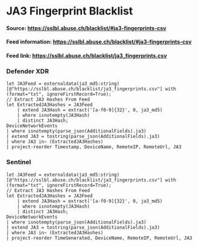 # JA3 Fingerprint Blacklist

#### Source: https://sslbl.abuse.ch/blacklist/#ja3-fingerprints-csv
#### Feed information: https://sslbl.abuse.ch/blacklist/#ja3-fingerprints-csv
#### Feed link: https://sslbl.abuse.ch/blacklist/ja3_fingerprints.csv

### Defender XDR
```KQL
let JA3Feed = externaldata(ja3_md5:string) [@"https://sslbl.abuse.ch/blacklist/ja3_fingerprints.csv"] with (format="txt", ignoreFirstRecord=True);
// Extract JA3 Hashes From Feed
let ExtractedJA3Hashes = JA3Feed
    | extend JA3Hash = extract('[a-f0-9]{32}', 0, ja3_md5)
    | where isnotempty(JA3Hash)
    | distinct JA3Hash;
DeviceNetworkEvents
| where isnotempty(parse_json(AdditionalFields).ja3)
| extend JA3 = tostring(parse_json(AdditionalFields).ja3)
| where JA3 in~ (ExtractedJA3Hashes)
| project-reorder Timestamp, DeviceName, RemoteIP, RemoteUrl, JA3
```

### Sentinel
```KQL
let JA3Feed = externaldata(ja3_md5:string) [@"https://sslbl.abuse.ch/blacklist/ja3_fingerprints.csv"] with (format="txt", ignoreFirstRecord=True);
// Extract JA3 Hashes From Feed
let ExtractedJA3Hashes = JA3Feed
    | extend JA3Hash = extract('[a-f0-9]{32}', 0, ja3_md5)
    | where isnotempty(JA3Hash)
    | distinct JA3Hash;
DeviceNetworkEvents
| where isnotempty(parse_json(AdditionalFields).ja3)
| extend JA3 = tostring(parse_json(AdditionalFields).ja3)
| where JA3 in~ (ExtractedJA3Hashes)
| project-reorder TimeGenerated, DeviceName, RemoteIP, RemoteUrl, JA3
```


